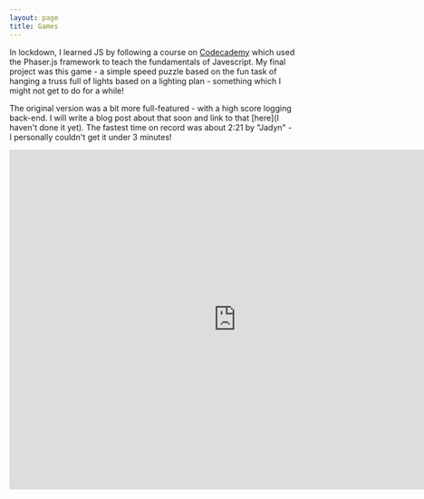 ```yaml
---
layout: page
title: Games
---
```


In lockdown, I learned JS by following a course on [Codecademy](www.codecademy.com) which used the Phaser.js framework to teach the fundamentals of Javescript. My final project was this game - a simple speed puzzle based on the fun task of hanging a truss full of lights based on a lighting plan - something which I might not get to do for a while!

The original version was a bit more full-featured - with a high score logging back-end. I will write a blog post about that soon and link to that [here](I haven't done it yet). The fastest time on record was about 2:21 by "Jadyn" - I personally couldn't get it under 3 minutes!

<iframe src="https://l-wo.github.io/marvin-standalone/" style="height: 600px; width: 800px;" frameBorder="0" scrolling="no"></iframe>